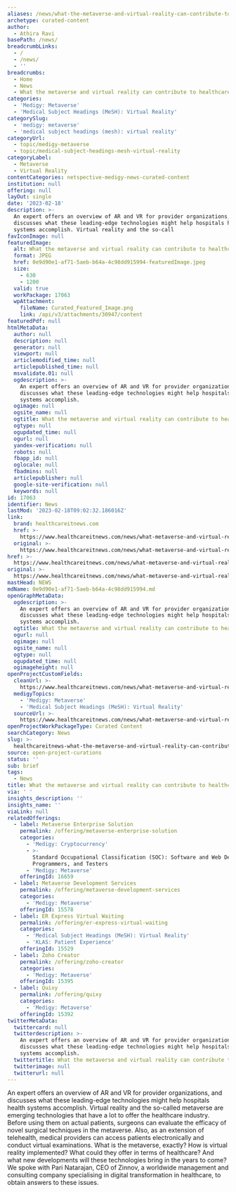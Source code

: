 ```yaml
---
aliases: /news/what-the-metaverse-and-virtual-reality-can-contribute-to-healthcare
archetype: curated-content
author:
  - Athira Ravi
basePath: /news/
breadcrumbLinks:
  - /
  - /news/
  - ''
breadcrumbs:
  - Home
  - News
  - What the metaverse and virtual reality can contribute to healthcare
categories:
  - 'Medigy: Metaverse'
  - 'Medical Subject Headings (MeSH): Virtual Reality'
categorySlug:
  - 'medigy: metaverse'
  - 'medical subject headings (mesh): virtual reality'
categoryUrl:
  - topic/medigy-metaverse
  - topic/medical-subject-headings-mesh-virtual-reality
categoryLabel:
  - Metaverse
  - Virtual Reality
contentCategories: netspective-medigy-news-curated-content
institution: null
offering: null
layOut: single
date: '2023-02-18'
description: >-
  An expert offers an overview of AR and VR for provider organizations, and
  discusses what these leading-edge technologies might help hospitals health
  systems accomplish. Virtual reality and the so-call
favIconImage: null
featuredImage:
  alt: What the metaverse and virtual reality can contribute to healthcare
  format: JPEG
  href: 0e9d90e1-af71-5aeb-b64a-4c98dd915994-featuredImage.jpeg
  size:
    - 630
    - 1200
  valid: true
  workPackage: 17063
  wpAttachment:
    fileName: Curated_Featured_Image.png
    link: /api/v3/attachments/30947/content
featuredPdf: null
htmlMetaData:
  author: null
  description: null
  generator: null
  viewport: null
  articlemodified_time: null
  articlepublished_time: null
  msvalidate.01: null
  ogdescription: >-
    An expert offers an overview of AR and VR for provider organizations, and
    discusses what these leading-edge technologies might help hospitals health
    systems accomplish.
  ogimage: null
  ogsite_name: null
  ogtitle: What the metaverse and virtual reality can contribute to healthcare
  ogtype: null
  ogupdated_time: null
  ogurl: null
  yandex-verification: null
  robots: null
  fbapp_id: null
  oglocale: null
  fbadmins: null
  articlepublisher: null
  google-site-verification: null
  keywords: null
id: 17063
identifier: News
lastMod: '2023-02-18T09:02:32.186016Z'
link:
  brand: healthcareitnews.com
  href: >-
    https://www.healthcareitnews.com/news/what-metaverse-and-virtual-reality-can-contribute-healthcare
  original: >-
    https://www.healthcareitnews.com/news/what-metaverse-and-virtual-reality-can-contribute-healthcare
href: >-
  https://www.healthcareitnews.com/news/what-metaverse-and-virtual-reality-can-contribute-healthcare
original: >-
  https://www.healthcareitnews.com/news/what-metaverse-and-virtual-reality-can-contribute-healthcare
mastHead: NEWS
mdName: 0e9d90e1-af71-5aeb-b64a-4c98dd915994.md
openGraphMetaData:
  ogdescription: >-
    An expert offers an overview of AR and VR for provider organizations, and
    discusses what these leading-edge technologies might help hospitals health
    systems accomplish.
  ogtitle: What the metaverse and virtual reality can contribute to healthcare
  ogurl: null
  ogimage: null
  ogsite_name: null
  ogtype: null
  ogupdated_time: null
  ogimageheight: null
openProjectCustomFields:
  cleanUrl: >-
    https://www.healthcareitnews.com/news/what-metaverse-and-virtual-reality-can-contribute-healthcare
  medigyTopics:
    - 'Medigy: Metaverse'
    - 'Medical Subject Headings (MeSH): Virtual Reality'
  sourceUrl: >-
    https://www.healthcareitnews.com/news/what-metaverse-and-virtual-reality-can-contribute-healthcare
openProjectWorkPackageType: Curated Content
searchCategory: News
slug: >-
  healthcareitnews-what-the-metaverse-and-virtual-reality-can-contribute-to-healthcare
source: open-project-curations
status: ''
sub: brief
tags:
  - News
title: What the metaverse and virtual reality can contribute to healthcare
via: ' '
insights_description: ''
insights_name: ''
viaLink: null
relatedOfferings:
  - label: Metaverse Enterprise Solution
    permalink: /offering/metaverse-enterprise-solution
    categories:
      - 'Medigy: Cryptocurrency'
      - >-
        Standard Occupational Classification (SOC): Software and Web Developers,
        Programmers, and Testers
      - 'Medigy: Metaverse'
    offeringId: 16659
  - label: Metaverse Development Services
    permalink: /offering/metaverse-development-services
    categories:
      - 'Medigy: Metaverse'
    offeringId: 15578
  - label: ER Express Virtual Waiting
    permalink: /offering/er-express-virtual-waiting
    categories:
      - 'Medical Subject Headings (MeSH): Virtual Reality'
      - 'KLAS: Patient Experience'
    offeringId: 15529
  - label: Zoho Creator
    permalink: /offering/zoho-creator
    categories:
      - 'Medigy: Metaverse'
    offeringId: 15395
  - label: Quixy
    permalink: /offering/quixy
    categories:
      - 'Medigy: Metaverse'
    offeringId: 15392
twitterMetaData:
  twittercard: null
  twitterdescription: >-
    An expert offers an overview of AR and VR for provider organizations, and
    discusses what these leading-edge technologies might help hospitals health
    systems accomplish.
  twittertitle: What the metaverse and virtual reality can contribute to healthcare
  twitterimage: null
  twitterurl: null
---
```

<p>An expert offers an overview of AR and VR for provider organizations, and discusses what these leading-edge technologies might help hospitals health systems accomplish. Virtual reality and the so-called metaverse are emerging technologies that have a lot to offer the healthcare industry. Before using them on actual patients, surgeons can evaluate the efficacy of novel surgical techniques in the metaverse. Also, as an extension of telehealth, medical providers can access patients electronically and conduct virtual examinations. What is the metaverse, exactly? How is virtual reality implemented? What could they offer in terms of healthcare? And what new developments will these technologies bring in the years to come? We spoke with Pari Natarajan, CEO of Zinnov, a worldwide management and consulting company specialising in digital transformation in healthcare, to obtain answers to these issues.</p>